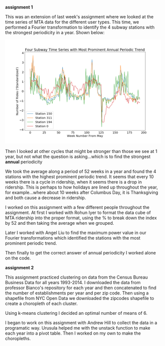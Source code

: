 **assignment 1**

This was an extension of last week's assignment where we looked at the time series of MTA data for the different user types. This time, we performed a Fourier transformation to identify the 4 subway stations with the strongest periodicity in a year. Shown below:

![Fourier](plots/Top4.png)

Then I looked at other cycles that might be stronger than those we see at 1 year, but not what the question is asking...which is to find the strongest **annual** periodicity

We took the average along a period of 52 weeks in a year and found the 4 stations with the highest prominent periodic trend. It seems that every 10 weeks there is a cycle in ridership, when it seems there is a drop in ridership. This is perhaps to how holidays are lined up throughout the year, for example...where about 10 weeks after Columbus Day, it is Thanksgiving and both cause a decrease in ridership. 

I worked on this assignment with a few different people throughout the assignment. At first I worked with Rohun Iyer to format the data cube of MTA ridership into the proper format, using the % to break down the index by 52 and then taking the average when we grouped. 

Later I worked with Angel Liu to find the maximum power value in our Fourier transformations which identified the stations with the most prominent periodic trend.

Then finally to get the correct answer of annual periodicity I worked alone on the code.

**assignment 2**

This assignment practiced clustering on data from the Census Bureau Business Data for all years 1993-2014. I downloaded the data from professor Bianco's repository for each year and then concatenated to find the number of establishments per year and per zip code. Then using a shapefile from NYC Open Data we downloaded the zipcodes shapefile to create a choropleth of each cluster.

Using k-means clustering I decided an optimal number of means of 6.

I began to work on this assignment with Andrew Hill to collect the data in a programatic way. Urusula helped me with the unstack function to make each year into a pivot table. Then I worked on my own to make the choropleths.

